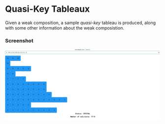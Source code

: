 # Quasi-Key Tableaux

Given a weak composition, a sample _quasi-key_ tableau is produced, along with
some other information about the weak composistion.

### Screenshot
![An example quasi-key tableau](assets/pic.png)
